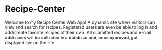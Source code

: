 # Recipe-Center

Welcome to my Recipe Center Web App! A dynamic site where visitors can view and search for
recipes. Registered users are even be able to log in and add/create favorite recipes of their own. All submitted
recipes and e-mail addresses will be collected in a database and, once approved, get displayed
live on the site.

